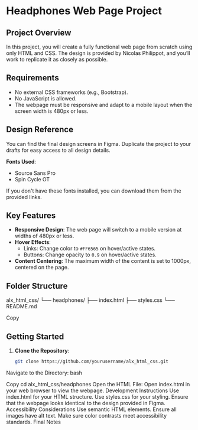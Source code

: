 # Headphones Web Page Project

## Project Overview

In this project, you will create a fully functional web page from scratch using only HTML and CSS. The design is provided by Nicolas Philippot, and you’ll work to replicate it as closely as possible.

## Requirements

- No external CSS frameworks (e.g., Bootstrap).
- No JavaScript is allowed.
- The webpage must be responsive and adapt to a mobile layout when the screen width is 480px or less.

## Design Reference

You can find the final design screens in Figma. Duplicate the project to your drafts for easy access to all design details.

**Fonts Used**:
- Source Sans Pro
- Spin Cycle OT

If you don't have these fonts installed, you can download them from the provided links.

## Key Features

- **Responsive Design**: The web page will switch to a mobile version at widths of 480px or less.
- **Hover Effects**:
  - Links: Change color to `#FF6565` on hover/active states.
  - Buttons: Change opacity to `0.9` on hover/active states.
- **Content Centering**: The maximum width of the content is set to 1000px, centered on the page.


## Folder Structure

alx_html_css/
└── headphones/
├── index.html
├── styles.css
└── README.md


Copy

## Getting Started

1. **Clone the Repository**:
   ```bash
   git clone https://github.com/yourusername/alx_html_css.git
Navigate to the Directory:
bash

Copy
cd alx_html_css/headphones
Open the HTML File:
Open index.html in your web browser to view the webpage.
Development Instructions
Use index.html for your HTML structure.
Use styles.css for your styling.
Ensure that the webpage looks identical to the design provided in Figma.
Accessibility Considerations
Use semantic HTML elements.
Ensure all images have alt text.
Make sure color contrasts meet accessibility standards.
Final Notes

